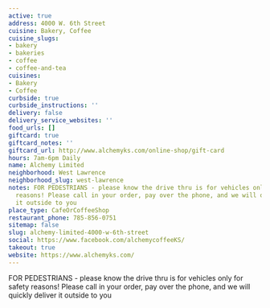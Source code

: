 ```yaml
---
active: true
address: 4000 W. 6th Street
cuisine: Bakery, Coffee
cuisine_slugs:
- bakery
- bakeries
- coffee
- coffee-and-tea
cuisines:
- Bakery
- Coffee
curbside: true
curbside_instructions: ''
delivery: false
delivery_service_websites: ''
food_urls: []
giftcard: true
giftcard_notes: ''
giftcard_url: http://www.alchemyks.com/online-shop/gift-card
hours: 7am-6pm Daily
name: Alchemy Limited
neighborhood: West Lawrence
neighborhood_slug: west-lawrence
notes: FOR PEDESTRIANS - please know the drive thru is for vehicles only for safety
  reasons! Please call in your order, pay over the phone, and we will quickly deliver
  it outside to you
place_type: CafeOrCoffeeShop
restaurant_phone: 785-856-0751
sitemap: false
slug: alchemy-limited-4000-w-6th-street
social: https://www.facebook.com/alchemycoffeeKS/
takeout: true
website: https://www.alchemyks.com/
---
```


FOR PEDESTRIANS - please know the drive thru is for vehicles only for safety reasons! Please call in your order, pay over the phone, and we will quickly deliver it outside to you